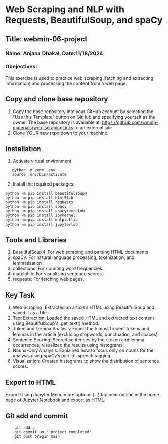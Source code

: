 # Web Scraping and NLP with Requests, BeautifulSoup, and spaCy

## Title: webmin-06-project

### Name: Anjana Dhakal, Date:11/18/2024

### Obejectives:
This exercise is used to practice web scraping (fetching and extracting information) and processing the content from a web page. 

## Copy and clone base repository
1. Copy the base repository into your GitHub account by selecting the "Use this Template" button on GitHub and specifying yourself as the owner.  The base repository is available at: https://github.com/wmnlp-materials/web-scrapingLinks to an external site.
2. Clone YOUR new repo down to your machine.

## Installation
1. Activate virtual environment
 ```
    python -m venv .env
    source .env/bin/activate
```
2. Install the required packages: 

```
python -m pip install beautifulsoup4
python -m pip install html5lib
python -m pip install requests
python -m pip install spacy
python -m pip install spacytextblob 
python -m pip install ipykernel
python -m pip install matplotlib
python -m pip install jupyterlab
```
## Tools and Libraries
 
  1. BeautifulSoup4: For web scraping and parsing HTML documents
  2. spaCy: For natural language processing, tokenization, and lemmatization.
  3. collections: For counting word frequencies.
  4. matplotlib: For visualizing sentence scores.
  5. requests: For fetching web pages.
 
## Key Task 
  1. Web Scraping: Extracted an article’s HTML using BeautifulSoup and saved it as a file.
  2. Text Extraction: Loaded the saved HTML and extracted text content using BeautifulSoup's .get_text() method.
  3. Token and Lemma Analysis: Found the 5 most freuent tokens and lemmas in the article (excluding stopwords, punctuation, and spaces).
  4. Sentence Scoring: Scored sentences by their token and lemma occurrences, visualized the results using histograms.
  5. Nouns-Only Analysis: Explained how to focus only on nouns for the analysis using spaCy’s part-of-speech tagging.
  6. Visualization: Created histograms to show the distribution of sentence scores.

## Export to HTML
Export Using Jupyter Menu
more options (...) tap near outline in the home page of Jupyter Notebook and export as HTML.

## Git add and commit

```
    git add .
    git commit -m " project completed"
    git push origin main

```